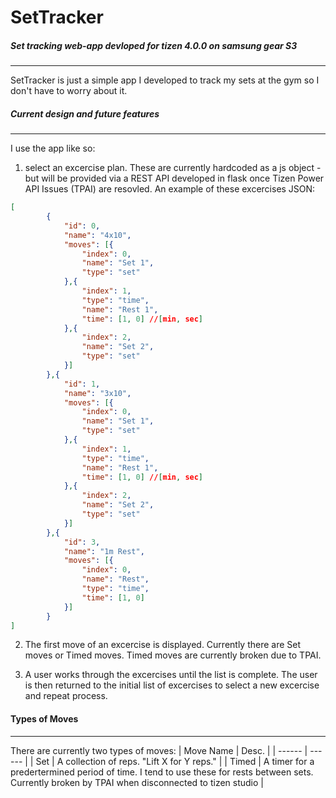 # SetTracker
##### Set tracking web-app devloped for tizen 4.0.0 on samsung gear S3
--------
SetTracker is just a simple app I developed to track my sets at the gym so I don't have to worry about it.

##### Current design and future features
-----
I use the app like so:
1. select an excercise plan.
These are currently hardcoded as a js object - but will be provided via a REST API developed in flask once Tizen Power API Issues (TPAI) are resovled. An example of these excercises JSON:
```json
[
  		{
			"id": 0,
			"name": "4x10",
			"moves": [{
				"index": 0,
				"name": "Set 1",
				"type": "set"
			},{
				"index": 1,
				"type": "time",
				"name": "Rest 1",
				"time": [1, 0] //[min, sec]
			},{
				"index": 2,
				"name": "Set 2",
				"type": "set"
			}]
  		},{
			"id": 1,
			"name": "3x10",
			"moves": [{
				"index": 0,
				"name": "Set 1",
				"type": "set"
			},{
				"index": 1,
				"type": "time",
				"name": "Rest 1",
				"time": [1, 0] //[min, sec]
			},{
				"index": 2,
				"name": "Set 2",
				"type": "set"
			}]
  		},{
  			"id": 3,
  			"name": "1m Rest",
  			"moves": [{
  				"index": 0,
  				"name": "Rest",
  				"type": "time",
  				"time": [1, 0]
  			}]
  		}
]
```
2. The first move of an excercise is displayed.
Currently there are Set moves or Timed moves. Timed moves are currently broken due to TPAI.

3. A user works through the excercises until the list is complete. The user is then returned to the initial list of excercises to select a new excercise and repeat process.

#### Types of Moves
-----
There are currently two types of moves:
| Move Name | Desc. |
| ------ | ------ |
| Set | A collection of reps. "Lift X for Y reps." |
| Timed | A timer for a predertermined period of time. I tend to use these for rests between sets. Currently broken by TPAI when disconnected to tizen studio |
